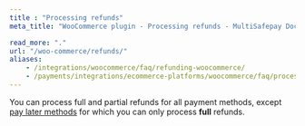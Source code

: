 ```yaml
---
title : "Processing refunds"
meta_title: "WooCommerce plugin - Processing refunds - MultiSafepay Docs"

read_more: "."
url: "/woo-commerce/refunds/"
aliases: 
    - /integrations/woocommerce/faq/refunding-woocommerce/
    - /payments/integrations/ecommerce-platforms/woocommerce/faq/processing-refunds/
---
```


You can process full and partial refunds for all payment methods, except [pay later methods](/payment-methods/pay-later) for which you can only process **full** refunds.

